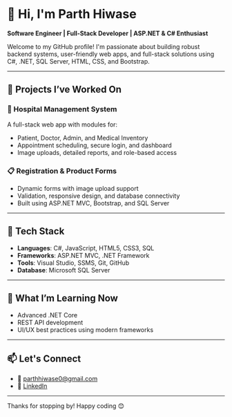 # 👋 Hi, I'm Parth Hiwase

**Software Engineer | Full-Stack Developer | ASP.NET & C# Enthusiast**

Welcome to my GitHub profile! I'm passionate about building robust backend systems, user-friendly web apps, and full-stack solutions using C#, .NET, SQL Server, HTML, CSS, and Bootstrap.

---

## 💼 Projects I’ve Worked On

### 🏥 Hospital Management System
A full-stack web app with modules for:
- Patient, Doctor, Admin, and Medical Inventory
- Appointment scheduling, secure login, and dashboard
- Image uploads, detailed reports, and role-based access

### 📋 Registration & Product Forms
- Dynamic forms with image upload support
- Validation, responsive design, and database connectivity
- Built using ASP.NET MVC, Bootstrap, and SQL Server

---

## 🔧 Tech Stack

- **Languages**: C#, JavaScript, HTML5, CSS3, SQL
- **Frameworks**: ASP.NET MVC, .NET Framework
- **Tools**: Visual Studio, SSMS, Git, GitHub
- **Database**: Microsoft SQL Server

---

## 🚀 What I’m Learning Now

- Advanced .NET Core
- REST API development
- UI/UX best practices using modern frameworks

---

## 📫 Let's Connect

- 📧 parthhiwase0@gmail.com
- 🔗 [LinkedIn](www.linkedin.com/in/parth-sunilrao-hiwase) 


---



Thanks for stopping by! Happy coding 😊
